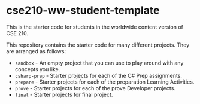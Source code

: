 # cse210-ww-student-template
This is the starter code for students in the worldwide content version of CSE 210.

<!-- Useful commands: 
Exit 
> :q!  
press the Escape key a couple of times and then type :q! (the : tells it you are entering a command, the q says you want to quit, and the ! says you are not worried about saving changes).
-->


<!-- 
Student: Leonardo Severo ELias
Assignment: Practice working with Git by doing a commit in the main.
 -->


This repository contains the starter code for many different projects. They are arranged as follows:

* `sandbox` - An empty project that you can use to play around with any concepts you like.
* `csharp-prep` - Starter projects for each of the C# Prep assignments.
* `prepare` - Starter projects for each of the preparation Learning Activities.
* `prove` - Starter projects for each of the prove Developer projects.
* `final` - Starter projects for final project.
